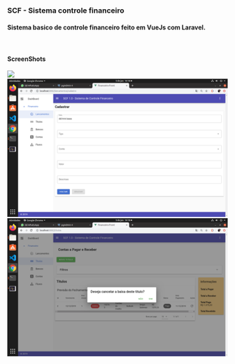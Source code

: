 <html lang="pt">
  <head>
    <meta charset="utf-8">
    <meta name="viewport" content="width=device-width, initial-scale=1, shrink-to-fit=no">
    <meta name="description" content="">
    <meta name="author" content="">
</head>    
 <body>

<h3>SCF - Sistema controle financeiro </h3>
<h4>Sistema basico de controle financeiro feito em VueJs com Laravel.</h4>

<br>
<h4>ScreenShots</h4>
  <div>
          <img src="https://github.com/sergiosalomao/financeiro-front/blob/master/screenshots/screen.png">
        <br>
        <img src="https://github.com/sergiosalomao/financeiro-front/blob/master/screenshots/screen2.png">
        <br>
        <img src="https://github.com/sergiosalomao/financeiro-front/blob/master/screenshots/screen3.png">
        <br>
      
</div>        
   
</body>
</html>
